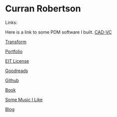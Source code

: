 # Curran Robertson

Links: 

Here is a link to some PDM software I built.
[CAD-VC](https://cad-vc.org/)

[Transform](./transform/home.html)

[Portfolio](https://drive.google.com/drive/folders/18Ntjcdg_oRFSatfBP3WWHiAzXN1ULbTe)

[EIT License](https://www.credly.com/badges/e17a3ec1-3c2e-408d-8bba-ba95702b791a/public_url)


[Goodreads](https://www.goodreads.com/user/show/155291490-curran-robertson)

[Github](https://github.com/curranjrobertson)

[Book](./book/title.html)

[Some Music I Like](https://www.youtube.com/playlist?list=PLio_a_XmxIqhenMyAxvFjCKbN6LyoQb9A)

[Blog](./blog/homepage.html)